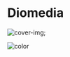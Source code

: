 # Diomedia
<!-- background image -->

![cover-img](https://assets.codepen.io/47791/colorful-smoke.jpg);





<!--

![cover-img](https://files.edgestore.dev/j26azsoyqh7n72m2/myPublicFiles/_public/f0303bef-344b-41b0-bd83-fc4b452a8f59.png):

-->



<!-- background color // it is  gradient already -->

![color](#3f51b5)
